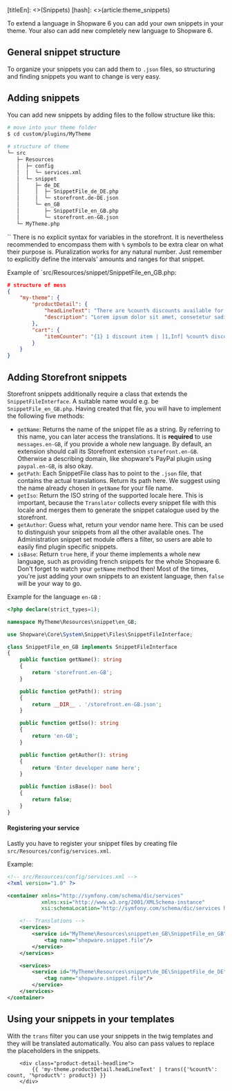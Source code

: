 [titleEn]: <>(Snippets)
[hash]: <>(article:theme_snippets)

To extend a language in Shopware 6 you can add your own snippets in your theme.
Your also can add new completely new language to Shopware 6.

## General snippet structure

To organize your snippets you can add them to `.json` files, so structuring and finding snippets you want to change is very easy. 

## Adding snippets

You can add new snippets by adding files to the follow structure like this:

```bash
# move into your theme folder
$ cd custom/plugins/MyTheme
	
# structure of theme
└─ src
   ├─ Resources
   │  ├─ config
   │  │  └─ services.xml
   │  └─ snippet
   │     ├─ de_DE
   │     │  ├─ SnippetFile_de_DE.php
   │     │  └─ storefront.de-DE.json
   │     └─ en_GB
   │        ├─ SnippetFile_en_GB.php
   │        └─ storefront.en-GB.json
   └─ MyTheme.php
```
``
There is no explicit syntax for variables in the storefront. It is nevertheless recommended to encompass them with `%`
symbols to be extra clear on what their purpose is. Pluralization works for any natural number. Just remember to explicitly
define the intervals' amounts and ranges for that snippet.

Example of `src/Resources/snippet/SnippetFile_en_GB.php:
```json
# structure of mess
{
    "my-theme": {
        "productDetail": {
            "headLineText": "There are %count% discounts available for %product%:",
            "description": "Lorem ipsum dolor sit amet, consetetur sadipscing elitr, sed diam ..."
        },
        "cart": {
            "itemCounter": "{1} 1 discount item | ]1,Inf[ %count% discount items"
        }
    }
}
```

## Adding Storefront snippets

Storefront snippets additionally require a class that extends the `SnippetFileInterface`.
A suitable name would e.g. be `SnippetFile_en_GB.php`. Having created that file, you will have to implement the following five methods:

- `getName`: Returns the name of the snippet file as a string. By referring to this name, you can later access the translations.
It is **required** to use `messages.en-GB`, if you provide a whole new language. By default, an extension should call its
Storefront extension `storefront.en-GB`. Otherwise a describing domain, like shopware's PayPal plugin using `paypal.en-GB`,
is also okay.
- `getPath`: Each SnippetFile class has to point to the `.json` file, that contains the actual translations. Return its
path here. We suggest using the name already chosen in `getName` for your file name.
- `getIso`: Return the ISO string of the supported locale here. This is important, because the `Translator` collects every
snippet file with this locale and merges them to generate the snippet catalogue used by the storefront. 
- `getAuthor`: Guess what, return your vendor name here. This can be used to distinguish your snippets from all the other
available ones. The Administration snippet set module offers a filter, so users are able to easily find plugin specific snippets.
- `isBase`: Return `true` here, if your theme implements a whole new language, such as providing french snippets for the
whole Shopware 6. Don't forget to watch your `getName` method then! Most of the times, you're just adding your own snippets to an existent language, then `false` will be
your way to go.

Example for the language `en-GB` :
```php
<?php declare(strict_types=1);

namespace MyTheme\Resources\snippet\en_GB;

use Shopware\Core\System\Snippet\Files\SnippetFileInterface;

class SnippetFile_en_GB implements SnippetFileInterface
{
    public function getName(): string
    {
        return 'storefront.en-GB';
    }

    public function getPath(): string
    {
        return __DIR__ . '/storefront.en-GB.json';
    }

    public function getIso(): string
    {
        return 'en-GB';
    }

    public function getAuthor(): string
    {
        return 'Enter developer name here';
    }

    public function isBase(): bool
    {
        return false;
    }
}
```

#### Registering your service

Lastly you have to register your snippet files by creating file `src/Resources/config/services.xml`.

Example:
```xml
<!-- src/Resources/config/services.xml -->
<?xml version="1.0" ?>

<container xmlns="http://symfony.com/schema/dic/services"
           xmlns:xsi="http://www.w3.org/2001/XMLSchema-instance"
           xsi:schemaLocation="http://symfony.com/schema/dic/services http://symfony.com/schema/dic/services/services-1.0.xsd">

    <!-- Translations -->
    <services>
        <service id="MyTheme\Resources\snippet\en_GB\SnippetFile_en_GB" public="true">
            <tag name="shopware.snippet.file"/>
        </service>
    </services>

    <services>
        <service id="MyTheme\Resources\snippet\de_DE\SnippetFile_de_DE" public="true">
            <tag name="shopware.snippet.file"/>
        </service>
    </services>
</container>
```

## Using your snippets in your templates

With the `trans` filter you can use your snippets in the twig templates and they will be translated automatically.
You also can pass values to replace the placeholders in the snippets.

```twig
    <div class="product-detail-headline">
        {{ 'my-theme.productDetail.headLineText' | trans({'%count%': count, '%product%': product}) }}
    </div>
```
